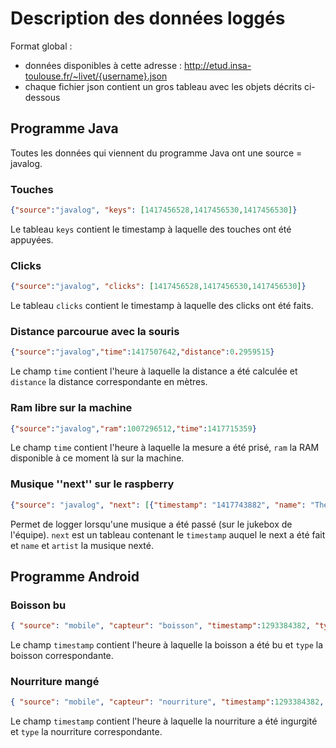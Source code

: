 # Description des données loggés

Format global : 
 * données disponibles à cette adresse : http://etud.insa-toulouse.fr/~livet/{username}.json
 * chaque fichier json contient un gros tableau avec les objets décrits ci-dessous

## Programme Java

Toutes les données qui viennent du programme Java ont une source = javalog.

### Touches

```json
{"source":"javalog", "keys": [1417456528,1417456530,1417456530]}
```

Le tableau ```keys``` contient le timestamp à laquelle des touches ont été appuyées.

### Clicks

```json
{"source":"javalog", "clicks": [1417456528,1417456530,1417456530]}
```

Le tableau ```clicks``` contient le timestamp à laquelle des clicks ont été faits.

### Distance parcourue avec la souris

```json
{"source":"javalog","time":1417507642,"distance":0.2959515}
```

Le champ ```time``` contient l'heure à laquelle la distance a été calculée et ```distance``` la distance correspondante en mètres.

### Ram libre sur la machine

```json
{"source":"javalog","ram":1007296512,"time":1417715359}
```
Le champ ```time``` contient l'heure à laquelle la mesure a été prisé, ```ram``` la RAM disponible à ce moment là sur la machine.

### Musique ''next'' sur le raspberry

```json
{"source": "javalog", "next": [{"timestamp": "1417743882", "name": "The Birds & the Bees", "artist": "The 2 Bears"}]}
```

Permet de logger lorsqu'une musique a été passé (sur le jukebox de l'équipe). ```next``` est un tableau contenant le ```timestamp``` auquel le next a été fait et ```name``` et ```artist``` la musique nexté.

## Programme Android
### Boisson bu

```json
{ "source": "mobile", "capteur": "boisson", "timestamp":1293384382, "type":"cafe|the|coca|redbull|eau|soda|biere|autre" }

```
Le champ ```timestamp``` contient l'heure à laquelle la boisson a été bu et ```type``` la boisson correspondante.

### Nourriture mangé

```json
{ "source": "mobile", "capteur": "nourriture", "timestamp":1293384382, "type":"pizza|pfour|crepe|inconnue" }
```
Le champ ```timestamp``` contient l'heure à laquelle la nourriture a été ingurgité et ```type``` la nourriture correspondante.
